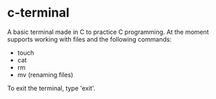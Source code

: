 # c-terminal
A basic terminal made in C to practice C programming.
At the moment supports working with files and the following commands:

- touch
- cat
- rm
- mv (renaming files)

To exit the terminal, type 'exit'.
